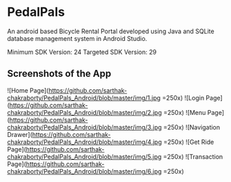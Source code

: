# PedalPals

An android based Bicycle Rental Portal developed using Java and SQLite database management system in Android Studio.

Minimum SDK Version: 24
Targeted SDK Version: 29


## Screenshots of the App

![Home Page](https://github.com/sarthak-chakraborty/PedalPals_Android/blob/master/img/1.jpg =250x)
![Login Page](https://github.com/sarthak-chakraborty/PedalPals_Android/blob/master/img/2.jpg =250x)
![Menu Page](https://github.com/sarthak-chakraborty/PedalPals_Android/blob/master/img/3.jpg =250x)
![Navigation Drawer](https://github.com/sarthak-chakraborty/PedalPals_Android/blob/master/img/4.jpg =250x)
![Get Ride Page](https://github.com/sarthak-chakraborty/PedalPals_Android/blob/master/img/5.jpg =250x)
![Transaction Page](https://github.com/sarthak-chakraborty/PedalPals_Android/blob/master/img/6.jpg =250x)
